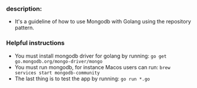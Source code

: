 ### description:

- It's a guideline of how to use Mongodb with Golang using the repository pattern.

### Helpful instructions

- You must install mongodb driver for golang by running: `go get go.mongodb.org/mongo-driver/mongo`
- You must run mongodb, for instance Macos users can run: `brew services start mongodb-community`
- The last thing is to test the app by running: `go run *.go`
